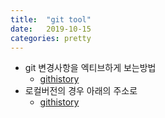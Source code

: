 ```yaml
---
title:  "git tool"
date:   2019-10-15
categories: pretty
---
```


+ git 변경사항을 엑티브하게 보는방법
  + [githistory](https://github.com/pomber/git-history)
+ 로컬버전의 경우 아래의 주소로
  + [githistory](https://github.com/pomber/git-history/tree/master/cli)
